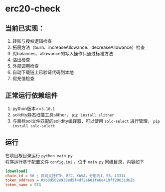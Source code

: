 # erc20-check

## 当前已实现：

1. 转账与授权逻辑检查
2. 拓展方法（burn、increaseAllowance、decreaseAllowance）检查
3. 对balances、allowance的写入操作只通过标准方法
4. 溢出检查
5. 外部调用检查
6. 自动下载链上已验证代码到本地
7. 假充值检查

## 正常运行依赖组件
1. python版本>=`3.10.1`
2. solidity静态扫描工具slither， `pip install slither`
3. 与目标sol文件匹配的solidity编译器，可以使用 `solc-select` 进行管理， `pip install solc-select`

## 运行
在项目根目录运行 `python main.py`  
程序运行基于配置文件 `config.ini` ，位于 `main.py` 同级目录，内容如下  
```ini
[download]
chain_id = 56 ; 目前支持ETH、BSC、XAVA，分别为1、56、43314
token_address = 0xb0d502e938ed5f4df2e681fe6e419ff29631d62b
token_name = STG

```

